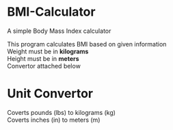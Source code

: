 # BMI-Calculator
A simple Body Mass Index calculator

This program calculates BMI based on given information  
Weight must be in **kilograms**  
Height must be in **meters**  
Convertor attached below  

# Unit Convertor

Coverts pounds (lbs) to kilograms (kg)  
Coverts inches (in) to meters (m)
